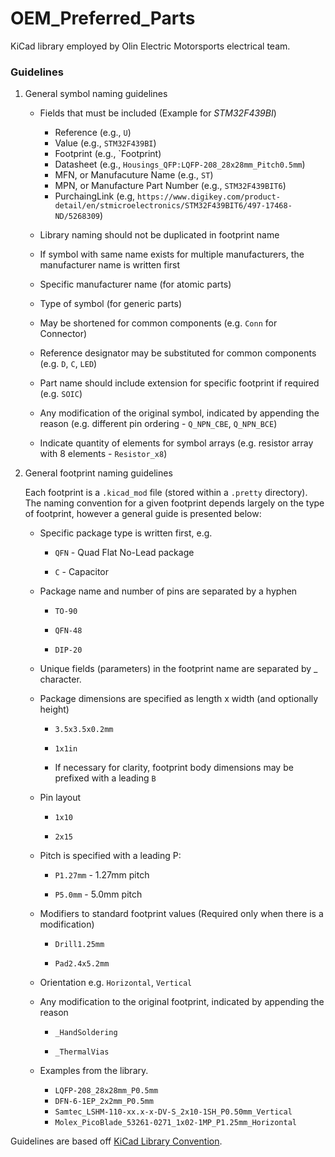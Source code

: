 # OEM_Preferred_Parts
KiCad library employed by Olin Electric Motorsports electrical team.

### Guidelines
1. General symbol naming guidelines

    * Fields that must be included (Example for _STM32F439BI_)
         * Reference (e.g., `U`)
         * Value (e.g., `STM32F439BI`)
         * Footprint (e.g., `Footprint)
         * Datasheet (e.g., `Housings_QFP:LQFP-208_28x28mm_Pitch0.5mm`)
         * MFN, or Manufacuture Name (e.g., `ST`)
         * MPN, or Manufacture Part Number (e.g., `STM32F439BIT6`)
         * PurchaingLink (e.g, `https://www.digikey.com/product-detail/en/stmicroelectronics/STM32F439BIT6/497-17468-ND/5268309`)

    * Library naming should not be duplicated in footprint name

    * If symbol with same name exists for multiple manufacturers, the manufacturer name is written first

    * Specific manufacturer name (for atomic parts)
    
    * Type of symbol (for generic parts)
    
    * May be shortened for common components (e.g. `Conn` for Connector)

    * Reference designator may be substituted for common components (e.g. `D`, `C`, `LED`)

    * Part name should include extension for specific footprint if required (e.g. `SOIC`)

    * Any modification of the original symbol, indicated by appending the reason (e.g. different pin ordering - `Q_NPN_CBE`, `Q_NPN_BCE`)

    * Indicate quantity of elements for symbol arrays (e.g. resistor array with 8 elements - `Resistor_x8`)

2. General footprint naming guidelines

    Each footprint is a `.kicad_mod` file (stored within a `.pretty` directory). The naming convention for a given footprint depends largely on the type of footprint, however a general guide is presented below:

    * Specific package type is written first, e.g.

        * `QFN` - Quad Flat No-Lead package

        * `C` - Capacitor

    * Package name and number of pins are separated by a hyphen

        * `TO-90`

        * `QFN-48`

        * `DIP-20`

    * Unique fields (parameters) in the footprint name are separated by _ character.

    * Package dimensions are specified as length x width (and optionally height)

        * `3.5x3.5x0.2mm`

        * `1x1in`

        * If necessary for clarity, footprint body dimensions may be prefixed with a leading `B`

    * Pin layout

        * `1x10`

        * `2x15`

    * Pitch is specified with a leading P:

        * `P1.27mm` - 1.27mm pitch

        * `P5.0mm` - 5.0mm pitch

    * Modifiers to standard footprint values (Required only when there is a modification)

        * `Drill1.25mm`

        * `Pad2.4x5.2mm`

    * Orientation e.g. `Horizontal`, `Vertical`

    * Any modification to the original footprint, indicated by appending the reason

        * `_HandSoldering`

        * `_ThermalVias`

    * Examples from the library.
         * `LQFP-208_28x28mm_P0.5mm`
         * `DFN-6-1EP_2x2mm_P0.5mm`
         * `Samtec_LSHM-110-xx.x-x-DV-S_2x10-1SH_P0.50mm_Vertical`
         * `Molex_PicoBlade_53261-0271_1x02-1MP_P1.25mm_Horizontal`

Guidelines are based off [KiCad Library Convention](http://kicad-pcb.org/libraries/klc/).
